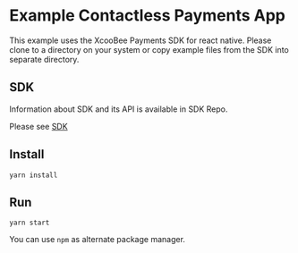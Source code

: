 # Example Contactless Payments App

This example uses the XcooBee Payments SDK for react native.
Please clone to a directory on your system or copy example files from the SDK into separate directory.

## SDK

Information about SDK and its API is available in SDK Repo.

Please see [SDK](https://github.com/XcooBee/payment-sdk-react-native)


## Install

`yarn install`

## Run

`yarn start`

You can use `npm` as alternate package manager.

